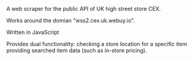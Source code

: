 A web scraper for the public API of UK high street store CEX.

Works around the domian "wss2.cex.uk.webuy.io".

Written in JavaScript

Provides dual functionality:
  checking a store location for a specific item
  providing searched item data (such as in-store pricing).
